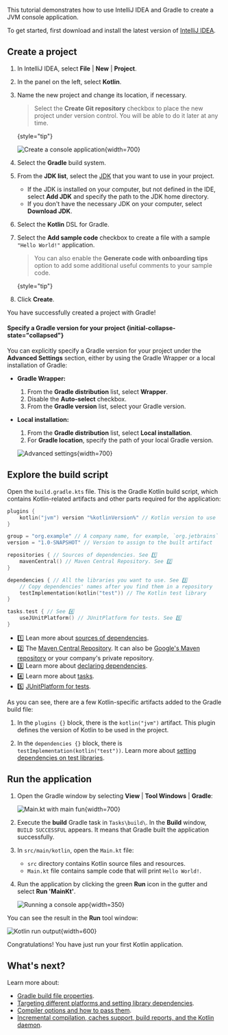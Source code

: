 [//]: # (title: Get started with Gradle and Kotlin/JVM)

This tutorial demonstrates how to use IntelliJ IDEA and Gradle to create a JVM console application.

To get started, first download and install the latest version of [IntelliJ IDEA](https://www.jetbrains.com/idea/download/index.html).

## Create a project

1. In IntelliJ IDEA, select **File** | **New** | **Project**.
2. In the panel on the left, select **Kotlin**.
3. Name the new project and change its location, if necessary.

   > Select the **Create Git repository** checkbox to place the new project under version control. You will be able to do
   > it later at any time.
   >
   {style="tip"}

   ![Create a console application](jvm-new-gradle-project.png){width=700}

4. Select the **Gradle** build system.
5. From the **JDK list**, select the [JDK](https://www.oracle.com/java/technologies/downloads/) that you want to use in
   your project.
    * If the JDK is installed on your computer, but not defined in the IDE, select **Add JDK** and specify the path to the
      JDK home directory.
    * If you don't have the necessary JDK on your computer, select **Download JDK**.

6. Select the **Kotlin** DSL for Gradle.
7. Select the **Add sample code** checkbox to create a file with a sample `"Hello World!"` application.

   > You can also enable the **Generate code with onboarding tips** option to add some additional useful comments to your
   > sample code.
   >
   {style="tip"}

8. Click **Create**.

You have successfully created a project with Gradle!

#### Specify a Gradle version for your project {initial-collapse-state="collapsed"}

You can explicitly specify a Gradle version for your project under the **Advanced Settings** section, 
either by using the Gradle Wrapper or a local installation of Gradle:

* **Gradle Wrapper:**
   1. From the **Gradle distribution** list, select **Wrapper**.
   2. Disable the **Auto-select** checkbox.
   3. From the **Gradle version** list, select your Gradle version.
* **Local installation:**
   1. From the **Gradle distribution** list, select **Local installation**. 
   2. For **Gradle location**, specify the path of your local Gradle version.

   ![Advanced settings](jvm-new-gradle-project-advanced.png){width=700}

## Explore the build script

Open the `build.gradle.kts` file. This is the Gradle Kotlin build script, which contains Kotlin-related artifacts and other parts required for the application:

```kotlin
plugins {
    kotlin("jvm") version "%kotlinVersion%" // Kotlin version to use
}

group = "org.example" // A company name, for example, `org.jetbrains`
version = "1.0-SNAPSHOT" // Version to assign to the built artifact

repositories { // Sources of dependencies. See 1️⃣
    mavenCentral() // Maven Central Repository. See 2️⃣
}

dependencies { // All the libraries you want to use. See 3️⃣
    // Copy dependencies' names after you find them in a repository
    testImplementation(kotlin("test")) // The Kotlin test library
}

tasks.test { // See 4️⃣
    useJUnitPlatform() // JUnitPlatform for tests. See 5️⃣
}
```

* 1️⃣ Lean more about [sources of dependencies](https://docs.gradle.org/current/userguide/declaring_repositories.html).
* 2️⃣ The [Maven Central Repository](https://central.sonatype.com/). It can also be [Google's Maven repository](https://maven.google.com/) or your company's private repository.
* 3️⃣ Learn more about [declaring dependencies](https://docs.gradle.org/current/userguide/declaring_dependencies.html). 
* 4️⃣ Learn more about [tasks](https://docs.gradle.org/current/dsl/org.gradle.api.Task.html).
* 5️⃣ [JUnitPlatform for tests](https://docs.gradle.org/current/javadoc/org/gradle/api/tasks/testing/Test.html#useJUnitPlatform).

As you can see, there are a few Kotlin-specific artifacts added to the Gradle build file:

1. In the `plugins {}` block, there is the `kotlin("jvm")` artifact. This plugin defines the version of Kotlin to be used in the project.

2. In the `dependencies {}` block, there is `testImplementation(kotlin("test"))`. 
   Learn more about [setting dependencies on test libraries](gradle-configure-project.md#set-dependencies-on-test-libraries).

## Run the application

1. Open the Gradle window by selecting **View** | **Tool Windows** | **Gradle**:

   ![Main.kt with main fun](jvm-gradle-view-build.png){width=700}

2. Execute the **build** Gradle task in `Tasks\build\`. In the **Build** window, `BUILD SUCCESSFUL` appears.
   It means that Gradle built the application successfully.

3. In `src/main/kotlin`, open the `Main.kt` file:
   * `src` directory contains Kotlin source files and resources. 
   * `Main.kt` file contains sample code that will print `Hello World!`.

4. Run the application by clicking the green **Run** icon in the gutter and select **Run 'MainKt'**.

   ![Running a console app](jvm-run-app-gradle.png){width=350}

You can see the result in the **Run** tool window:

![Kotlin run output](jvm-output-gradle.png){width=600}

Congratulations! You have just run your first Kotlin application.

## What's next?

Learn more about:
* [Gradle build file properties](https://docs.gradle.org/current/dsl/org.gradle.api.Project.html#N14E9A).
* [Targeting different platforms and setting library dependencies](gradle-configure-project.md).
* [Compiler options and how to pass them](gradle-compiler-options.md).
* [Incremental compilation, caches support, build reports, and the Kotlin daemon](gradle-compilation-and-caches.md).
